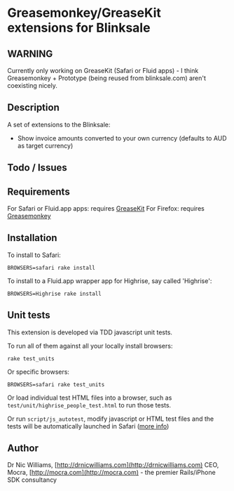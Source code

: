 # Greasemonkey/GreaseKit extensions for Blinksale

## WARNING

Currently only working on GreaseKit (Safari or Fluid apps) - I think Greasemonkey + Prototype (being reused from blinksale.com) aren't coexisting nicely.

## Description

A set of extensions to the Blinksale:

* Show invoice amounts converted to your own currency (defaults to AUD as target currency)

## Todo / Issues


## Requirements

For Safari or Fluid.app apps: requires [GreaseKit](http://8-p.info/greasekit/)
For Firefox: requires [Greasemonkey](https://addons.mozilla.org/en-US/firefox/addon/748)

## Installation

To install to Safari:

    BROWSERS=safari rake install

To install to a Fluid.app wrapper app for Highrise, say called 'Highrise':

    BROWSERS=Highrise rake install

## Unit tests

This extension is developed via TDD javascript unit tests. 

To run all of them against all your locally install browsers:

    rake test_units

Or specific browsers:

    BROWSERS=safari rake test_units

Or load individual test HTML files into a browser, such as `test/unit/highrise_people_test.html` to run those tests.

Or run `script/js_autotest`, modify javascript or HTML test files and the tests will be automatically launched in Safari ([more info](http://drnicwilliams.com/2008/01/04/autotesting-javascript-in-rails/))

## Author

Dr Nic Williams, [http://drnicwilliams.com](http://drnicwilliams.com)
CEO, Mocra, [http://mocra.com](http://mocra.com) - the premier Rails/iPhone SDK consultancy
